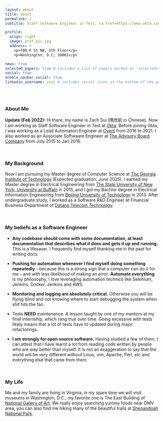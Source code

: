 ```yaml
---
layout: about
title: about
permalink: /
subtitle: Staff Software Engineer in Test, <a href=https://www.okta.com/>Okta, Inc.</a>

profile:
  align: right
  image: prof_pic.jpg
  address: >
    <p>700 K St NW, 5th Floor</p>
    <p>Washington, D.C, 20001</p>

news: true
selected_papers: true # includes a list of papers marked as "selected={true}"
social: true
enable_navbar_social: true 
linkedin_username: zsui # includes social icons at the bottom of the page
---
```

&nbsp;

### About Me

**Update (Feb 2022):** Hi there, my name is Zach Sui (隋欣航 in Chinese). Now I am working as Staff Software Engineer in Test at [Okta](https://www.okta.com). Before joining Okta, I was working as a Lead Automation Engineer at [Cvent](https://www.cvent.com) from 2016 to 2021. I also worked as an Associate Softwaare Engineer at [The Advisory Board Company](https://www.advisory.com/) from July 2015 to Jan 2016.


&nbsp;

### My Background
Now I am pursuing my Master degree of Computer Science at [The Georgia Institute of Technology](https://www.cc.gatech.edu) (Expected graduation: June 2025). I earned my Master degree in Electrical Engineering from [The State University of New York, University at Buffalo](https://www.buffalo.edu/) in 2015, and I got my Bachlor degree in Electrical Information Engineering from [Beijing University of Technology](https://www.bjut.edu.cn/) in 2013. After undergraduate study, I worked as a Software R&D Engineer at Financial Business Department of [Datang Telecom Technology](https://www.datang.com/).

&nbsp;

### My beliefs as a Software Engineer

- **Any codebase should come with some documentation, at least documentation that describes what it does and gets it up and running.** This is a lifesaver. I frequently find myself thanking me in the past for writing docs.

- **Pushing for automation whenever I find myself doing something repeatedly** - because this is a strong sign that a computer can do it for me - and with less likelihood of making an error. **Automate everything** is my philosophy, I love leveraging automation technics like Selenium, Jenkins, Docker, Jenkins and AWS.

- **Monitoring and logging are absolutely critical.** Otherwise you will be flying blind and not knowing where to start debugging the system when shit hits the fan.

- Tests **NEED** maintenance. A lesson taught by one of my mentors at my final internship, which rang true over time. Going excessive with tests likely means that a lot of tests have to updated during major refactorings.

- **I am strongly for open source software.** Having studied a few of them, I can attest that I have learnt a lot from reading code written by people who are way better than myself. It is not an exaggeration to say that the world will be very different without Linux, vim, Apache, Perl, etc and everything else that came from them.

&nbsp;

### My Life

Me and my family are living in Virginia, in my spare time we will visit museums in Washington, D.C., my favorite one is The East Building of [National Gallery of Art](https://en.wikipedia.org/wiki/National_Gallery_of_Art). We really enjoy searching yummy foods near DMV area, you can also find me hiking many of the beautiful trails at [Shenandoah National Park](https://www.nps.gov/shen/index.htm).